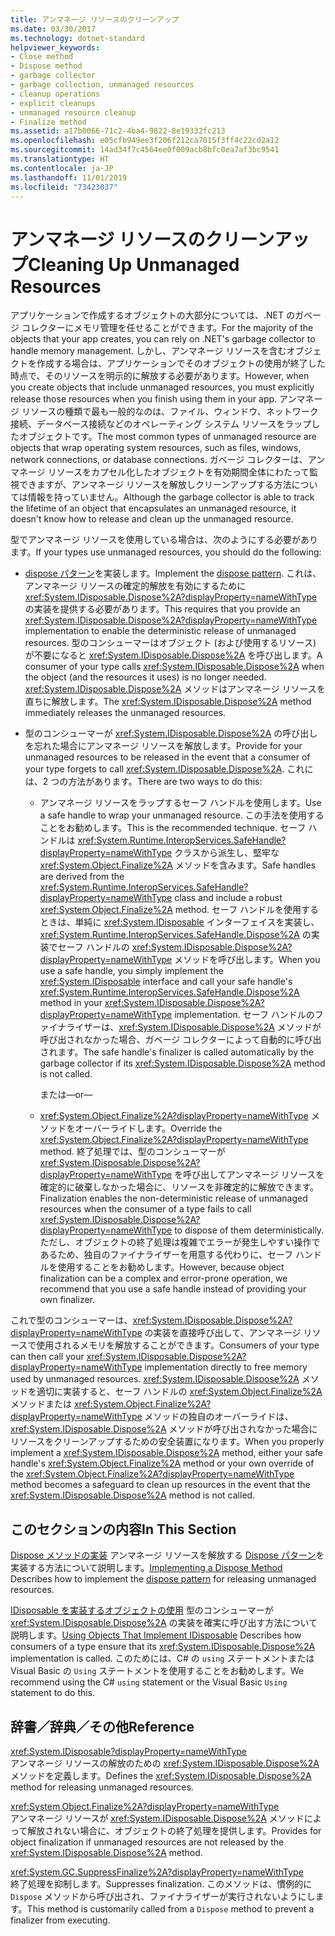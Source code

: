 ```yaml
---
title: アンマネージ リソースのクリーンアップ
ms.date: 03/30/2017
ms.technology: dotnet-standard
helpviewer_keywords:
- Close method
- Dispose method
- garbage collector
- garbage collection, unmanaged resources
- cleanup operations
- explicit cleanups
- unmanaged resource cleanup
- Finalize method
ms.assetid: a17b0066-71c2-4ba4-9822-8e19332fc213
ms.openlocfilehash: e05cfb949ee3f206f212ca7015f3ff4c22cd2a12
ms.sourcegitcommit: 14ad34f7c4564ee0f009acb8bfc0ea7af3bc9541
ms.translationtype: HT
ms.contentlocale: ja-JP
ms.lasthandoff: 11/01/2019
ms.locfileid: "73423037"
---
```

# <a name="cleaning-up-unmanaged-resources"></a><span data-ttu-id="dedfb-102">アンマネージ リソースのクリーンアップ</span><span class="sxs-lookup"><span data-stu-id="dedfb-102">Cleaning Up Unmanaged Resources</span></span>

<span data-ttu-id="dedfb-103">アプリケーションで作成するオブジェクトの大部分については、.NET のガベージ コレクターにメモリ管理を任せることができます。</span><span class="sxs-lookup"><span data-stu-id="dedfb-103">For the majority of the objects that your app creates, you can rely on .NET's garbage collector to handle memory management.</span></span> <span data-ttu-id="dedfb-104">しかし、アンマネージ リソースを含むオブジェクトを作成する場合は、アプリケーションでそのオブジェクトの使用が終了した時点で、そのリソースを明示的に解放する必要があります。</span><span class="sxs-lookup"><span data-stu-id="dedfb-104">However, when you create objects that include unmanaged resources, you must explicitly release those resources when you finish using them in your app.</span></span> <span data-ttu-id="dedfb-105">アンマネージ リソースの種類で最も一般的なのは、ファイル、ウィンドウ、ネットワーク接続、データベース接続などのオペレーティング システム リソースをラップしたオブジェクトです。</span><span class="sxs-lookup"><span data-stu-id="dedfb-105">The most common types of unmanaged resource are objects that wrap operating system resources, such as files, windows, network connections, or database connections.</span></span> <span data-ttu-id="dedfb-106">ガベージ コレクターは、アンマネージ リソースをカプセル化したオブジェクトを有効期間全体にわたって監視できますが、アンマネージ リソースを解放しクリーンアップする方法については情報を持っていません。</span><span class="sxs-lookup"><span data-stu-id="dedfb-106">Although the garbage collector is able to track the lifetime of an object that encapsulates an unmanaged resource, it doesn't know how to release and clean up the unmanaged resource.</span></span>

<span data-ttu-id="dedfb-107">型でアンマネージ リソースを使用している場合は、次のようにする必要があります。</span><span class="sxs-lookup"><span data-stu-id="dedfb-107">If your types use unmanaged resources, you should do the following:</span></span>

- <span data-ttu-id="dedfb-108">[dispose パターン](implementing-dispose.md)を実装します。</span><span class="sxs-lookup"><span data-stu-id="dedfb-108">Implement the [dispose pattern](implementing-dispose.md).</span></span> <span data-ttu-id="dedfb-109">これは、アンマネージ リソースの確定的解放を有効にするために <xref:System.IDisposable.Dispose%2A?displayProperty=nameWithType> の実装を提供する必要があります。</span><span class="sxs-lookup"><span data-stu-id="dedfb-109">This requires that you provide an <xref:System.IDisposable.Dispose%2A?displayProperty=nameWithType> implementation to enable the deterministic release of  unmanaged resources.</span></span> <span data-ttu-id="dedfb-110">型のコンシューマーはオブジェクト (および使用するリソース) が不要になると <xref:System.IDisposable.Dispose%2A> を呼び出します。</span><span class="sxs-lookup"><span data-stu-id="dedfb-110">A consumer of your type calls <xref:System.IDisposable.Dispose%2A> when the object (and the resources it uses) is no longer needed.</span></span> <span data-ttu-id="dedfb-111"><xref:System.IDisposable.Dispose%2A> メソッドはアンマネージ リソースを直ちに解放します。</span><span class="sxs-lookup"><span data-stu-id="dedfb-111">The <xref:System.IDisposable.Dispose%2A> method immediately releases the unmanaged resources.</span></span>

- <span data-ttu-id="dedfb-112">型のコンシューマーが <xref:System.IDisposable.Dispose%2A> の呼び出しを忘れた場合にアンマネージ リソースを解放します。</span><span class="sxs-lookup"><span data-stu-id="dedfb-112">Provide for your unmanaged resources to be released in the event that a consumer of your type forgets to call <xref:System.IDisposable.Dispose%2A>.</span></span> <span data-ttu-id="dedfb-113">これには、2 つの方法があります。</span><span class="sxs-lookup"><span data-stu-id="dedfb-113">There are two ways to do this:</span></span>

  - <span data-ttu-id="dedfb-114">アンマネージ リソースをラップするセーフ ハンドルを使用します。</span><span class="sxs-lookup"><span data-stu-id="dedfb-114">Use a safe handle to wrap your unmanaged resource.</span></span> <span data-ttu-id="dedfb-115">この手法を使用することをお勧めします。</span><span class="sxs-lookup"><span data-stu-id="dedfb-115">This is the recommended technique.</span></span> <span data-ttu-id="dedfb-116">セーフ ハンドルは <xref:System.Runtime.InteropServices.SafeHandle?displayProperty=nameWithType> クラスから派生し、堅牢な <xref:System.Object.Finalize%2A> メソッドを含みます。</span><span class="sxs-lookup"><span data-stu-id="dedfb-116">Safe handles are derived from the <xref:System.Runtime.InteropServices.SafeHandle?displayProperty=nameWithType> class and include a robust <xref:System.Object.Finalize%2A> method.</span></span> <span data-ttu-id="dedfb-117">セーフ ハンドルを使用するときは、単純に <xref:System.IDisposable> インターフェイスを実装し、<xref:System.Runtime.InteropServices.SafeHandle.Dispose%2A> の実装でセーフ ハンドルの <xref:System.IDisposable.Dispose%2A?displayProperty=nameWithType> メソッドを呼び出します。</span><span class="sxs-lookup"><span data-stu-id="dedfb-117">When you use a safe handle, you simply implement the <xref:System.IDisposable> interface and call your safe handle's <xref:System.Runtime.InteropServices.SafeHandle.Dispose%2A> method in your <xref:System.IDisposable.Dispose%2A?displayProperty=nameWithType> implementation.</span></span> <span data-ttu-id="dedfb-118">セーフ ハンドルのファイナライザーは、<xref:System.IDisposable.Dispose%2A> メソッドが呼び出されなかった場合、ガベージ コレクターによって自動的に呼び出されます。</span><span class="sxs-lookup"><span data-stu-id="dedfb-118">The safe handle's finalizer is called automatically by the garbage collector if its <xref:System.IDisposable.Dispose%2A> method is not called.</span></span>

    <span data-ttu-id="dedfb-119">または</span><span class="sxs-lookup"><span data-stu-id="dedfb-119">—or—</span></span>

  - <span data-ttu-id="dedfb-120"><xref:System.Object.Finalize%2A?displayProperty=nameWithType> メソッドをオーバーライドします。</span><span class="sxs-lookup"><span data-stu-id="dedfb-120">Override the <xref:System.Object.Finalize%2A?displayProperty=nameWithType> method.</span></span> <span data-ttu-id="dedfb-121">終了処理では、型のコンシューマーが <xref:System.IDisposable.Dispose%2A?displayProperty=nameWithType> を呼び出してアンマネージ リソースを確定的に破棄しなかった場合に、リソースを非確定的に解放できます。</span><span class="sxs-lookup"><span data-stu-id="dedfb-121">Finalization enables the non-deterministic release of unmanaged resources when the consumer of a type fails to call <xref:System.IDisposable.Dispose%2A?displayProperty=nameWithType> to dispose of them deterministically.</span></span> <span data-ttu-id="dedfb-122">ただし、オブジェクトの終了処理は複雑でエラーが発生しやすい操作であるため、独自のファイナライザーを用意する代わりに、セーフ ハンドルを使用することをお勧めします。</span><span class="sxs-lookup"><span data-stu-id="dedfb-122">However, because object finalization can be a complex and error-prone operation, we recommend that you use a safe handle instead of providing your own finalizer.</span></span>

<span data-ttu-id="dedfb-123">これで型のコンシューマーは、<xref:System.IDisposable.Dispose%2A?displayProperty=nameWithType> の実装を直接呼び出して、アンマネージ リソースで使用されるメモリを解放することができます。</span><span class="sxs-lookup"><span data-stu-id="dedfb-123">Consumers of your type can then call your <xref:System.IDisposable.Dispose%2A?displayProperty=nameWithType> implementation directly to free memory used by unmanaged resources.</span></span> <span data-ttu-id="dedfb-124"><xref:System.IDisposable.Dispose%2A> メソッドを適切に実装すると、セーフ ハンドルの <xref:System.Object.Finalize%2A> メソッドまたは <xref:System.Object.Finalize%2A?displayProperty=nameWithType> メソッドの独自のオーバーライドは、<xref:System.IDisposable.Dispose%2A> メソッドが呼び出されなかった場合にリソースをクリーンアップするための安全装置になります。</span><span class="sxs-lookup"><span data-stu-id="dedfb-124">When you properly implement a <xref:System.IDisposable.Dispose%2A> method, either your safe handle's <xref:System.Object.Finalize%2A> method or your own override of the <xref:System.Object.Finalize%2A?displayProperty=nameWithType> method becomes a safeguard to clean up resources in the event that the <xref:System.IDisposable.Dispose%2A> method is not called.</span></span>

## <a name="in-this-section"></a><span data-ttu-id="dedfb-125">このセクションの内容</span><span class="sxs-lookup"><span data-stu-id="dedfb-125">In This Section</span></span>

<span data-ttu-id="dedfb-126">[Dispose メソッドの実装](../../../docs/standard/garbage-collection/implementing-dispose.md) アンマネージ リソースを解放する [Dispose パターン](implementing-dispose.md)を実装する方法について説明します。</span><span class="sxs-lookup"><span data-stu-id="dedfb-126">[Implementing a Dispose Method](../../../docs/standard/garbage-collection/implementing-dispose.md) Describes how to implement the [dispose pattern](implementing-dispose.md) for releasing unmanaged resources.</span></span>

<span data-ttu-id="dedfb-127">[IDisposable を実装するオブジェクトの使用](../../../docs/standard/garbage-collection/using-objects.md) 型のコンシューマーが <xref:System.IDisposable.Dispose%2A> の実装を確実に呼び出す方法について説明します。</span><span class="sxs-lookup"><span data-stu-id="dedfb-127">[Using Objects That Implement IDisposable](../../../docs/standard/garbage-collection/using-objects.md) Describes how consumers of a type ensure that its <xref:System.IDisposable.Dispose%2A> implementation is called.</span></span> <span data-ttu-id="dedfb-128">このためには、C# の `using` ステートメントまたは Visual Basic の `Using` ステートメントを使用することをお勧めします。</span><span class="sxs-lookup"><span data-stu-id="dedfb-128">We recommend using the C# `using` statement or the Visual Basic `Using` statement to do this.</span></span>

## <a name="reference"></a><span data-ttu-id="dedfb-129">辞書／辞典／その他</span><span class="sxs-lookup"><span data-stu-id="dedfb-129">Reference</span></span>

<xref:System.IDisposable?displayProperty=nameWithType>\
<span data-ttu-id="dedfb-130">アンマネージ リソースの解放のための <xref:System.IDisposable.Dispose%2A> メソッドを定義します。</span><span class="sxs-lookup"><span data-stu-id="dedfb-130">Defines the <xref:System.IDisposable.Dispose%2A> method for releasing unmanaged resources.</span></span>

<xref:System.Object.Finalize%2A?displayProperty=nameWithType>\
<span data-ttu-id="dedfb-131">アンマネージ リソースが <xref:System.IDisposable.Dispose%2A> メソッドによって解放されない場合に、オブジェクトの終了処理を提供します。</span><span class="sxs-lookup"><span data-stu-id="dedfb-131">Provides for object finalization if unmanaged resources are not released by the <xref:System.IDisposable.Dispose%2A> method.</span></span>

<xref:System.GC.SuppressFinalize%2A?displayProperty=nameWithType>\
<span data-ttu-id="dedfb-132">終了処理を抑制します。</span><span class="sxs-lookup"><span data-stu-id="dedfb-132">Suppresses finalization.</span></span> <span data-ttu-id="dedfb-133">このメソッドは、慣例的に `Dispose` メソッドから呼び出され、ファイナライザーが実行されないようにします。</span><span class="sxs-lookup"><span data-stu-id="dedfb-133">This method is customarily called from a `Dispose` method to prevent a finalizer from executing.</span></span>
